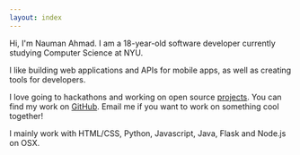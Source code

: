 ```yaml
---
layout: index
---
```


Hi, I'm Nauman Ahmad.
I am a 18-year-old
software developer
currently studying
Computer Science at NYU.

I like building web applications
and APIs for mobile apps,
as well as creating tools
for developers.

I love going to hackathons and working
on open source [projects](projects.html).
You can find my work on [GitHub][github].
Email me if you want to work on something cool
together!

I mainly work with HTML/CSS, Python, Javascript, Java,
Flask and Node.js on OSX.

[github]: https://github.com/itsnauman
